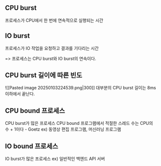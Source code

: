 ## CPU burst
프로세스가 CPU에서 한 번에 연속적으로 실행되는 시간
## IO burst
프로세스가 IO 작업을 요청하고 결과를 기다리는 시간

=> 프로세스는 CPU burst와 IO burst의 연속이다.
## CPU burst 길이에 따른 빈도
![[Pasted image 20250103224539.png|300]]
대부분의 CPU burst 길이는 8ms 이하에서 끝난다.
## CPU bound 프로세스
CPU burst가 많은 프로세스
CPU bound 프로그램에서 적절한 스레드 수는 CPU의 수 + 1이다 - Goetz
ex) 동영상 편집 프로그램, 머신러닝 프로그램
## IO bound 프로세스
IO burst가 많은 프로세스
ex) 일반적인 백엔드 API 서버

